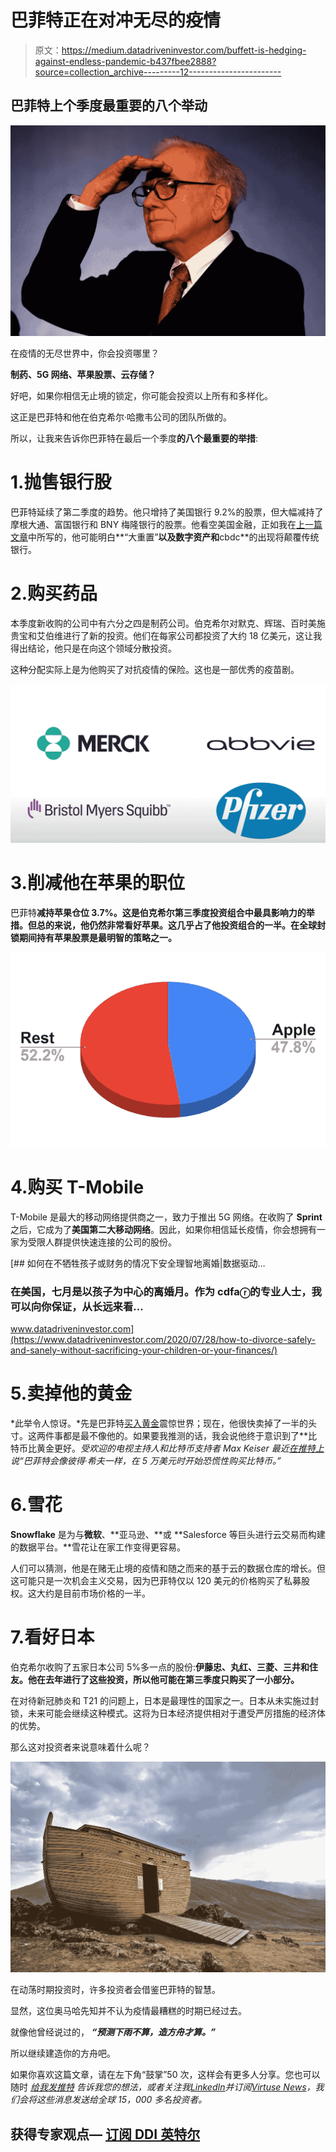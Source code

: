 # 巴菲特正在对冲无尽的疫情

> 原文：<https://medium.datadriveninvestor.com/buffett-is-hedging-against-endless-pandemic-b437fbee2888?source=collection_archive---------12----------------------->

## 巴菲特上个季度最重要的八个举动

![](img/b5ac62f24d690fe7cd253a2d51b0e9e6.png)

在疫情的无尽世界中，你会投资哪里？

**制药、5G 网络、苹果股票、云存储？**

好吧，如果你相信无止境的锁定，你可能会投资以上所有和多样化。

这正是巴菲特和他在伯克希尔·哈撒韦公司的团队所做的。

所以，让我来告诉你巴菲特在最后一个季度**的八个最重要的举措**:

# 1.抛售银行股

巴菲特延续了第二季度的趋势。他只增持了美国银行 9.2%的股票，但大幅减持了摩根大通、富国银行和 BNY 梅隆银行的股票。他看空美国金融，正如我在[上一篇文章](https://www.virtuse.com/buffett-bought-gold-and-sold-banks-and-you-should-too/)中所写的，他可能明白**“大重置”**以及数字资产和**cbdc**的出现将颠覆传统银行。

# 2.购买药品

本季度新收购的公司中有六分之四是制药公司。伯克希尔对默克、辉瑞、百时美施贵宝和艾伯维进行了新的投资。他们在每家公司都投资了大约 18 亿美元，这让我得出结论，他只是在向这个领域分散投资。

这种分配实际上是为他购买了对抗疫情的保险。这也是一部优秀的疫苗剧。

![](img/65c5cf006967825b744742f47c8d8760.png)

# 3.削减他在苹果的职位

巴菲特**减持苹果仓位 3.7%。这是伯克希尔第三季度投资组合中最具影响力的举措。但总的来说，他仍然非常看好苹果。这几乎占了他投资组合的一半。在全球封锁期间持有苹果股票是最明智的策略之一。**

![](img/9e4d4e6ecd84e30e860895c3ba50c662.png)

# 4.购买 T-Mobile

T-Mobile 是最大的移动网络提供商之一，致力于推出 5G 网络。在收购了 **Sprint** 之后，它成为了**美国第二大移动网络**。因此，如果你相信延长疫情，你会想拥有一家为受限人群提供快速连接的公司的股份。

[](https://www.datadriveninvestor.com/2020/07/28/how-to-divorce-safely-and-sanely-without-sacrificing-your-children-or-your-finances/) [## 如何在不牺牲孩子或财务的情况下安全理智地离婚|数据驱动…

### 在美国，七月是以孩子为中心的离婚月。作为 cdfaⓡ的专业人士，我可以向你保证，从长远来看…

www.datadriveninvestor.com](https://www.datadriveninvestor.com/2020/07/28/how-to-divorce-safely-and-sanely-without-sacrificing-your-children-or-your-finances/) 

# 5.卖掉他的黄金

*此举令人惊讶。*先是巴菲特[买入黄金](https://www.virtuse.com/buffett-bought-gold-and-sold-banks-and-you-should-too/)震惊世界；现在，他很快卖掉了一半的头寸。这两件事都是最不像他的。如果要我推测的话，我会说他终于意识到了**比特币比黄金更好。**受欢迎的电视主持人和比特币支持者 Max Keiser 最近[在推特上](https://news.bitcoin.com/warren-buffett-gold-panic-buy-bitcoin-50k/)说*“巴菲特会像彼得·希夫一样，在 5 万美元时开始恐慌性购买比特币。”*

# 6.雪花

**Snowflake** 是为与**微软**、**亚马逊、**或 **Salesforce 等巨头进行云交易而构建的数据平台。**雪花让在家工作变得更容易。

人们可以猜测，他是在赌无止境的疫情和随之而来的基于云的数据仓库的增长。但这可能只是一次机会主义交易，因为巴菲特仅以 120 美元的价格购买了私募股权。这大约是目前市场价格的一半。

# 7.看好日本

伯克希尔收购了五家日本公司 5%多一点的股份:**伊藤忠、丸红、三菱、三井和住友。他在去年进行了这些投资，所以他可能在第三季度只购买了一小部分。**

在对待新冠肺炎和 T21 的问题上，日本是最理性的国家之一。日本从未实施过封锁，未来可能会继续这种模式。这将为日本经济提供相对于遭受严厉措施的经济体的优势。

那么这对投资者来说意味着什么呢？

![](img/301003ca2704a5f95d8ce41b68e66335.png)

在动荡时期投资时，许多投资者会借鉴巴菲特的智慧。

显然，这位奥马哈先知并不认为疫情最糟糕的时期已经过去。

就像他曾经说过的， ***“预测下雨不算，造方舟才算。”***

所以继续建造你的方舟吧。

如果你喜欢这篇文章，请在左下角“鼓掌”50 次，这样会有更多人分享。您也可以随时 [*给我发推特*](https://twitter.com/RasVasilisin) *告诉我您的想法，或者关注我*[*LinkedIn*](https://www.linkedin.com/in/rastislav-ras-vasilisin-11bb5819/)*并订阅*[*Virtuse News*](https://www.virtuse.com/)*，我们会将这些消息发送给全球 15，000 多名投资者。*

## 获得专家观点— [订阅 DDI 英特尔](https://datadriveninvestor.com/ddi-intel)